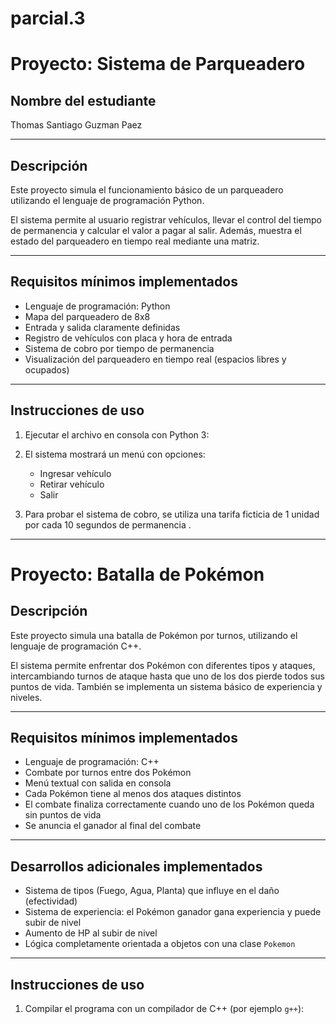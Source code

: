 # parcial.3

# Proyecto: Sistema de Parqueadero

## Nombre del estudiante
Thomas Santiago Guzman Paez 

---

## Descripción

Este proyecto simula el funcionamiento básico de un parqueadero utilizando el lenguaje de programación Python.

El sistema permite al usuario registrar vehículos, llevar el control del tiempo de permanencia y calcular el valor a pagar al salir. Además, muestra el estado del parqueadero en tiempo real mediante una matriz.

---

## Requisitos mínimos implementados

- Lenguaje de programación: Python
- Mapa del parqueadero de 8x8
- Entrada y salida claramente definidas
- Registro de vehículos con placa y hora de entrada
- Sistema de cobro por tiempo de permanencia
- Visualización del parqueadero en tiempo real (espacios libres y ocupados)

---

## Instrucciones de uso

1. Ejecutar el archivo en consola con Python 3:


2. El sistema mostrará un menú con opciones:
   - Ingresar vehículo
   - Retirar vehículo
   - Salir

3. Para probar el sistema de cobro, se utiliza una tarifa ficticia de 1 unidad por cada 10 segundos de permanencia .

---










# Proyecto: Batalla de Pokémon



## Descripción

Este proyecto simula una batalla de Pokémon por turnos, utilizando el lenguaje de programación C++. 

El sistema permite enfrentar dos Pokémon con diferentes tipos y ataques, intercambiando turnos de ataque hasta que uno de los dos pierde todos sus puntos de vida. También se implementa un sistema básico de experiencia y niveles.

---

## Requisitos mínimos implementados

- Lenguaje de programación: C++
- Combate por turnos entre dos Pokémon
- Menú textual con salida en consola
- Cada Pokémon tiene al menos dos ataques distintos
- El combate finaliza correctamente cuando uno de los Pokémon queda sin puntos de vida
- Se anuncia el ganador al final del combate

---

## Desarrollos adicionales implementados

- Sistema de tipos (Fuego, Agua, Planta) que influye en el daño (efectividad)
- Sistema de experiencia: el Pokémon ganador gana experiencia y puede subir de nivel
- Aumento de HP al subir de nivel
- Lógica completamente orientada a objetos con una clase `Pokemon`

---

## Instrucciones de uso

1. Compilar el programa con un compilador de C++ (por ejemplo `g++`):



